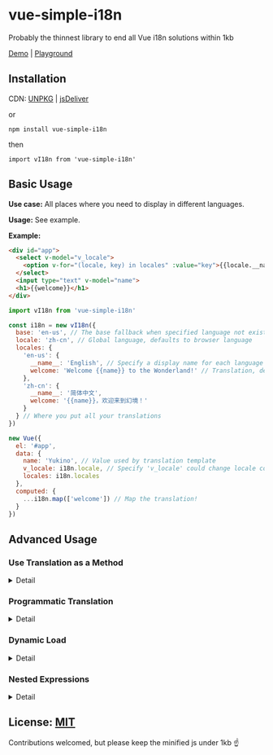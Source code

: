 # vue-simple-i18n
Probably the thinnest library to end all Vue i18n solutions within 1kb

[Demo](https://vi18n.ccoooss.com/) | [Playground](https://codepan.net/gist/e368155b1a6e034f802001fcb75d72a7)

## Installation

CDN: [UNPKG](https://unpkg.com/vue-simple-i18n) | [jsDeliver](https://cdn.jsdelivr.net/npm/vue-simple-i18n/dist/vue-simple-i18n.min.js)

or

```
npm install vue-simple-i18n
```

then

```
import vI18n from 'vue-simple-i18n'
```

## Basic Usage
**Use case:** All places where you need to display in different languages.

**Usage:** See example.

**Example:**

``` html
<div id="app">
  <select v-model="v_locale">
    <option v-for="(locale, key) in locales" :value="key">{{locale.__name__}}</option>
  </select>
  <input type="text" v-model="name">
  <h1>{{welcome}}</h1>
</div>

```

``` javascript
import vI18n from 'vue-simple-i18n'

const i18n = new vI18n({
  base: 'en-us', // The base fallback when specified language not exists, defaults to 'en-us'
  locale: 'zh-cn', // Global language, defaults to browser language
  locales: {
    'en-us': {
      __name__: 'English', // Specify a display name for each language is highly recommended
      welcome: 'Welcome {{name}} to the Wonderland!' // Translation, default template supported is vue-like without expressions
    },
    'zh-cn': {
      __name__: '简体中文',
      welcome: '{{name}}，欢迎来到幻境！'
    }
  } // Where you put all your translations
})

new Vue({
  el: '#app',
  data: {
    name: 'Yukino', // Value used by translation template
    v_locale: i18n.locale, // Specify 'v_locale' could change locale component-wide
    locales: i18n.locales
  },
  computed: {
    ...i18n.map(['welcome']) // Map the translation!
  }
})
```

## Advanced Usage
### Use Translation as a Method
<details>
<summary>Detail</summary>

**Use case:** Dynamic content in list rendering, temporary locale change, temporary value change etc.

**Usage:** Instead of map the translation to computed properties, map the translation directly to methods could use the translation as a method. Specify the `v_locale` property in the argument could change the locale string-wide.

**Example:**

``` html
<div id="app">
  <h1>How to say "Hello" in different languages</h1>
  <div>
    <label>Name:<input type="text" v-model="name"></label>
  </div>
  <ul>
    <li v-for="(locale, key) in locales">{{helloMsg({v_locale: key, languageName: locale.__name__})}}</li>
  </ul>
</div>
```

``` javascript
const i18n = new vI18n({
  locales: {
    'en-us': {
      __name__: 'English',
      hello: 'Hello'
      helloMsg: 'Hello {{name}}, this is how we say "{{hello}}" in {{languageName}}.'
    },
    'zh-cn': {
      __name__: '简体中文',
      hello: '你好',
      helloMsg: '{{name}}您好，这是如何用{{languageName}}说“{{hello}}”。'
    },
    // More locales...
  }
})

new Vue({
  el: '#app',
  data: {
    name: 'Yukino',
    locales: i18n.locales
  },
  computed: {
    ...i18n.map(['hello'])
  },
  methods: {
    ...i18n.map(['helloMsg'])
  }
})
```

</details>

### Programmatic Translation
<details>
<summary>Detail</summary>

**Use case:** Singular/plural, grammatical gender etc.

**Usage:** Insteas of a string, write a function that returns a string as the translation. The first argument passes to the function is the current Vue vm instance, the second argument is the value you passed to the template if you are using it as a method.

**Example:**

``` html
<div id="app">
  <ul>
    <li v-for="index in steps">{{step({index})}}</li>
  </ul>
</div>
```

``` javascript
const i18n = new vI18n({
  locales: {
    'en-us': {
      step: (vm, vars) => `${vars.index} step${vars.index > 1 ? 's' : ''} completed, total ${vm.steps} step${vm.steps > 1 ? 's' : ''}.`
    }
  }
})

new Vue({
  el: '#app',
  data: {
    steps: 10
  },
  methods: {
    ...i18n.map(['step'])
  }
})
```

</details>

### Dynamic Load
<details>
<summary>Detail</summary>

**Use case:** Add a new locale or modify existing ones on demand.

**Usage:** Simply modify the i18n instance you created. Refresh the Vue instance, it works!

**Example:**

``` javascript
// Now we have English as default but we don't have a Chinese translation
// But the user specifies Chinese as his locale
const i18n = new vI18n({
  base: 'en-us',
  locale: 'zh-cn',
  locales: {
    'en-us': {
      welcome: 'Welcome {{name}} to the Wonderland!'
    }
  }
})

// Create the Vue instance
// Now all displayed locales are shown in English
const vm = new Vue({
  el: '#app',
  data: {
    name: 'Yukino'
  },
  computed: {
    ...i18n.map(['welcome'])
  }
})

// Now some how we get the Chinese translation
const ChineseTranslation = {
  welcome: '{{name}}，欢迎来到幻境!'
}

i18n.locales['zh-cn'] = ChineseTranslation

// Don't forget to refresh the Vue instance for this gadget is not embeded into Vue's life cycle
// Note that vm.$forceUpdate does not work on computed properties
// We should trigger re-compute by modifying one of the property on the instance
// A little bit hacky here but we have to do this due to the restriction
// Here we choose 'name'
let name = vm.name
vm.name = ''
vm.name = name
```

</details>


### Nested Expressions
<details>
<summary>Detail</summary>

**Use case:** Display translations within translations etc.

**Usage:** See [Use Translation as a Method](#use-translation-as-a-method).

**Note:** String level locales will not inherit in nested expressions.

</details>

## License: [MIT](https://cos.mit-license.org/)
Contributions welcomed, but please keep the minified js under 1kb :point_up:
